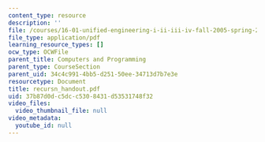 ```yaml
---
content_type: resource
description: ''
file: /courses/16-01-unified-engineering-i-ii-iii-iv-fall-2005-spring-2006/37b87d0dc5dcc5308431d53531748f32_recursn_handout.pdf
file_type: application/pdf
learning_resource_types: []
ocw_type: OCWFile
parent_title: Computers and Programming
parent_type: CourseSection
parent_uid: 34c4c991-4bb5-d251-50ee-34713d7b7e3e
resourcetype: Document
title: recursn_handout.pdf
uid: 37b87d0d-c5dc-c530-8431-d53531748f32
video_files:
  video_thumbnail_file: null
video_metadata:
  youtube_id: null
---
```

